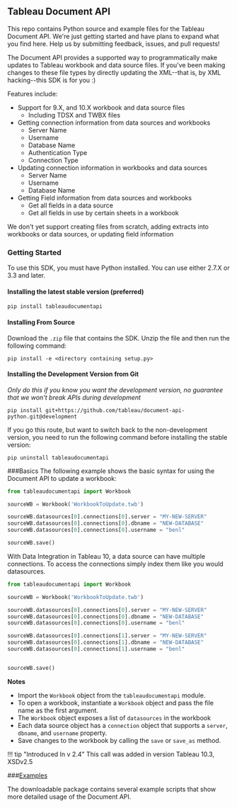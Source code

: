 Tableau Document API
----------------------

This repo contains Python source and example files for the Tableau Document API. We're just getting started and have plans to expand what you find here. Help us by submitting feedback, issues, and pull requests!


The Document API provides a supported way to programmatically make updates to Tableau workbook and data source files. If you've been making changes to these file types by directly updating the XML--that is, by XML hacking--this SDK is for you :)


Features include:

- Support for 9.X, and 10.X workbook and data source files
    - Including TDSX and TWBX files
- Getting connection information from data sources and workbooks
    - Server Name
    - Username
    - Database Name
    - Authentication Type
    - Connection Type
- Updating connection information in workbooks and data sources
    - Server Name
    - Username
    - Database Name
- Getting Field information from data sources and workbooks
    - Get all fields in a data source
    - Get all fields in use by certain sheets in a workbook

We don't yet support creating files from scratch, adding extracts into workbooks or data sources, or updating field information


### Getting Started
To use this SDK, you must have Python installed. You can use either 2.7.X or 3.3 and later.

#### Installing the latest stable version (preferred)

```shell
pip install tableaudocumentapi
```

#### Installing From Source

Download the `.zip` file that contains the SDK. Unzip the file and then run the following command:

```shell
pip install -e <directory containing setup.py>
```

#### Installing the Development Version from Git

*Only do this if you know you want the development version, no guarantee that we won't break APIs during development*

```shell
pip install git+https://github.com/tableau/document-api-python.git@development
```

If you go this route, but want to switch back to the non-development version, you need to run the following command before installing the stable version:

```shell
pip uninstall tableaudocumentapi
```

###Basics
The following example shows the basic syntax for using the Document API to update a workbook:

```python
from tableaudocumentapi import Workbook

sourceWB = Workbook('WorkbookToUpdate.twb')

sourceWB.datasources[0].connections[0].server = "MY-NEW-SERVER"
sourceWB.datasources[0].connections[0].dbname = "NEW-DATABASE"
sourceWB.datasources[0].connections[0].username = "benl"

sourceWB.save()
```

With Data Integration in Tableau 10, a data source can have multiple connections. To access the connections simply index them like you would datasources.

```python
from tableaudocumentapi import Workbook

sourceWB = Workbook('WorkbookToUpdate.twb')

sourceWB.datasources[0].connections[0].server = "MY-NEW-SERVER"
sourceWB.datasources[0].connections[0].dbname = "NEW-DATABASE"
sourceWB.datasources[0].connections[0].username = "benl"

sourceWB.datasources[0].connections[1].server = "MY-NEW-SERVER"
sourceWB.datasources[0].connections[1].dbname = "NEW-DATABASE"
sourceWB.datasources[0].connections[1].username = "benl"


sourceWB.save()
```


**Notes**

- Import the `Workbook` object from the `tableaudocumentapi` module.
- To open a workbook, instantiate a `Workbook` object and pass the file name as the first argument.
- The `Workbook` object exposes a list of `datasources` in the workbook
- Each data source object has a `connection` object that supports a `server`, `dbname`, and `username` property.
- Save changes to the workbook by calling the `save` or `save_as` method.

!!! tip "Introduced In v 2.4"
    This call was added in version Tableau 10.3, XSDv2.5

###[Examples](samples)

The downloadable package contains several example scripts that show more detailed usage of the Document API.
